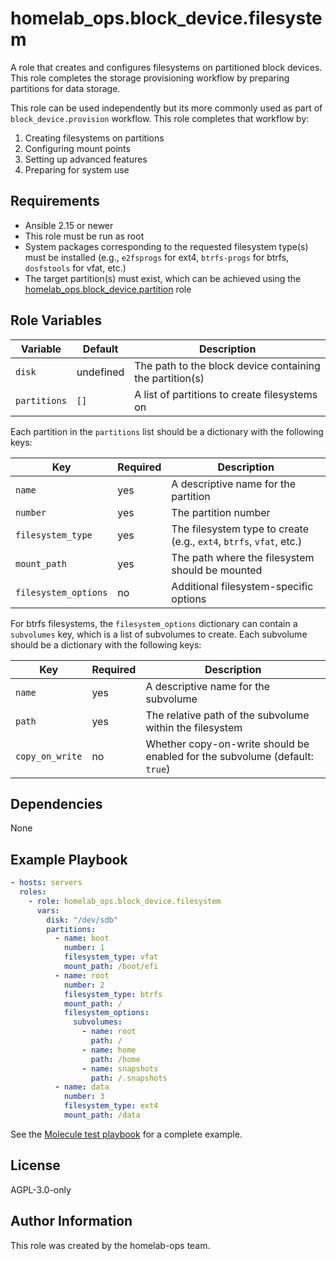 homelab_ops.block_device.filesystem
===================================

A role that creates and configures filesystems on partitioned block devices. This role completes the storage provisioning workflow by preparing partitions for data storage.

This role can be used independently but its more commonly used as part of `block_device.provision` workflow. This role completes that workflow by:

1. Creating filesystems on partitions
2. Configuring mount points
3. Setting up advanced features
4. Preparing for system use

Requirements
------------

- Ansible 2.15 or newer
- This role must be run as root
- System packages corresponding to the requested filesystem type(s) must be installed (e.g., `e2fsprogs` for ext4, `btrfs-progs` for btrfs, `dosfstools` for vfat, etc.)
- The target partition(s) must exist, which can be achieved using the [homelab_ops.block_device.partition](../partition/) role

Role Variables
--------------

| Variable | Default | Description |
| --- | --- | --- |
| `disk` | undefined | The path to the block device containing the partition(s) |
| `partitions` | `[]` | A list of partitions to create filesystems on |

Each partition in the `partitions` list should be a dictionary with the following keys:

| Key | Required | Description |
| --- | --- | --- |
| `name` | yes | A descriptive name for the partition |
| `number` | yes | The partition number |
| `filesystem_type` | yes | The filesystem type to create (e.g., `ext4`, `btrfs`, `vfat`, etc.) |
| `mount_path` | yes | The path where the filesystem should be mounted |
| `filesystem_options` | no | Additional filesystem-specific options |

For btrfs filesystems, the `filesystem_options` dictionary can contain a `subvolumes` key, which is a list of subvolumes to create. Each subvolume should be a dictionary with the following keys:

| Key | Required | Description |
| --- | --- | --- |
| `name` | yes | A descriptive name for the subvolume |
| `path` | yes | The relative path of the subvolume within the filesystem |
| `copy_on_write` | no | Whether copy-on-write should be enabled for the subvolume (default: `true`) |

Dependencies
------------

None

Example Playbook
----------------

```yaml
- hosts: servers
  roles:
    - role: homelab_ops.block_device.filesystem
      vars:
        disk: "/dev/sdb"
        partitions:
          - name: boot
            number: 1
            filesystem_type: vfat
            mount_path: /boot/efi
          - name: root
            number: 2
            filesystem_type: btrfs
            mount_path: /
            filesystem_options:
              subvolumes:
                - name: root
                  path: /
                - name: home
                  path: /home
                - name: snapshots
                  path: /.snapshots
          - name: data
            number: 3
            filesystem_type: ext4
            mount_path: /data
```

See the [Molecule test playbook](../../molecule/filesystem/converge.yml) for a complete example.

License
-------

AGPL-3.0-only

Author Information
------------------

This role was created by the homelab-ops team.

